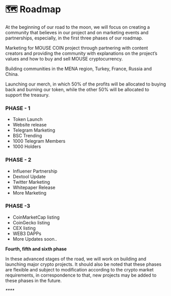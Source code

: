 # 🗺 Roadmap

At the beginning of our road to the moon, we will focus on creating a community that believes in our project and on marketing events and partnerships, especially, in the first three phases of our roadmap.

Marketing for MOUSE COIN project through partnering with content creators and providing the community with explanations on the project’s values and how to buy and sell MOUSE cryptocurrency.

Building communities in the MENA region, Turkey, France, Russia and China.

Launching our merch, in which 50% of the profits will be allocated to buying back and burning our token, while the other 50% will be allocated to support the treasury.

### PHASE - 1

* Token Launch
* Website release
* Telegram Marketing
* BSC Trending
* 1000 Telegram Members
* 1000 Holders

### PHASE - 2

* Influener Partnership
* Dextool Update
* Twitter Marketing
* Whitepaper Release
* More Marketing

### PHASE -3

* CoinMarketCap listing
* CoinGecko listing
* CEX listing
* WEB3 DAPPs
* More Updates soon..

**Fourth, fifth and sixth phase**

In these advanced stages of the road, we will work on building and launching major crypto projects. It should also be noted that these phases are flexible and subject to modification according to the crypto market requirements, in correspondence to that, new projects may be added to these phases in the future.

_****_
